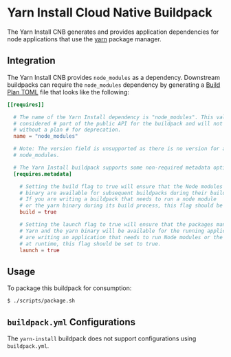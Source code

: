# Yarn Install Cloud Native Buildpack

The Yarn Install CNB generates and provides application dependencies for node
applications that use the [yarn](https://yarnpkg.com) package manager.

## Integration

The Yarn Install CNB provides `node_modules` as a dependency. Downstream
buildpacks can require the `node_modules` dependency by generating a [Build
Plan TOML](https://github.com/buildpacks/spec/blob/master/buildpack.md#build-plan-toml)
file that looks like the following:

```toml
[[requires]]

  # The name of the Yarn Install dependency is "node_modules". This value is
  # considered # part of the public API for the buildpack and will not change
  # without a plan # for deprecation.
  name = "node_modules"

  # Note: The version field is unsupported as there is no version for a set of
  # node_modules.

  # The Yarn Install buildpack supports some non-required metadata options.
  [requires.metadata]

    # Setting the build flag to true will ensure that the Node modules and the yarn
    # binary are available for subsequent buildpacks during their build phase.
    # If you are writing a buildpack that needs to run a node module
    # or the yarn binary during its build process, this flag should be set to true.
    build = true

    # Setting the launch flag to true will ensure that the packages managed by
    # Yarn and the yarn binary will be available for the running application. If you
    # are writing an application that needs to run Node modules or the yarn binary
    # at runtime, this flag should be set to true.
    launch = true

```

## Usage

To package this buildpack for consumption:

```
$ ./scripts/package.sh
```

## `buildpack.yml` Configurations

The `yarn-install` buildpack does not support configurations using `buildpack.yml`.

